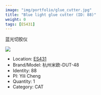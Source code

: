 ```yaml
---
image: "img/portfolio/glue_cutter.jpg"
title: "Blue light glue cutter (ID: 88)"
weight: 0
tags: [ES431]
---
```


蓝光切胶仪

<!--more-->

![](../../img/portfolio/glue_cutter.jpg)

- Location: [ES431](../../tags/es431)
- Brand/Model: 杭州米欧-DUT-48
- Identity: 88
- PI: Yili Cheng
- Quantity: 1
- Category: CAT






